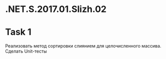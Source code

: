# .NET.S.2017.01.Slizh.02
<h1>Task 1</h1>
<p>Реализовать метод сортировки слиянием для целочисленного массива. Сделать Unit-тесты</p>
